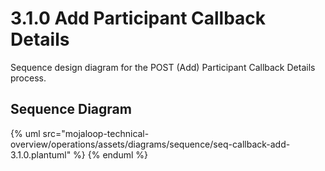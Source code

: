 # 3.1.0 Add Participant Callback Details

Sequence design diagram for the POST (Add) Participant Callback Details process.

## Sequence Diagram

{% uml src="mojaloop-technical-overview/operations/assets/diagrams/sequence/seq-callback-add-3.1.0.plantuml" %}
{% enduml %}